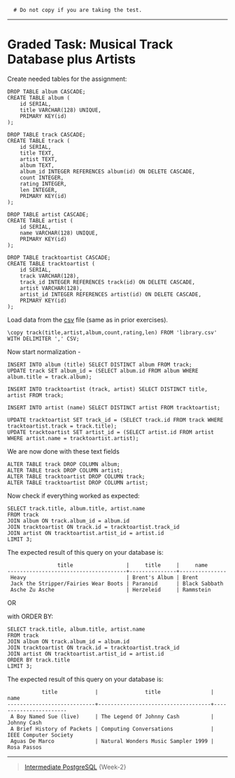 ```
  # Do not copy if you are taking the test.
```
--- 

# Graded Task: Musical Track Database plus Artists


Create needed tables for the assignment:
```
DROP TABLE album CASCADE;
CREATE TABLE album (
    id SERIAL,
    title VARCHAR(128) UNIQUE,
    PRIMARY KEY(id)
);

DROP TABLE track CASCADE;
CREATE TABLE track (
    id SERIAL,
    title TEXT, 
    artist TEXT, 
    album TEXT, 
    album_id INTEGER REFERENCES album(id) ON DELETE CASCADE,
    count INTEGER, 
    rating INTEGER, 
    len INTEGER,
    PRIMARY KEY(id)
);

DROP TABLE artist CASCADE;
CREATE TABLE artist (
    id SERIAL,
    name VARCHAR(128) UNIQUE,
    PRIMARY KEY(id)
);

DROP TABLE tracktoartist CASCADE;
CREATE TABLE tracktoartist (
    id SERIAL,
    track VARCHAR(128),
    track_id INTEGER REFERENCES track(id) ON DELETE CASCADE,
    artist VARCHAR(128),
    artist_id INTEGER REFERENCES artist(id) ON DELETE CASCADE,
    PRIMARY KEY(id)
);
```

Load data from the [csv](https://www.pg4e.com/tools/sql/library.csv) file (same as in prior exercises). 
```
\copy track(title,artist,album,count,rating,len) FROM 'library.csv' WITH DELIMITER ',' CSV;
```

Now start normalization -
```
INSERT INTO album (title) SELECT DISTINCT album FROM track;
UPDATE track SET album_id = (SELECT album.id FROM album WHERE album.title = track.album); 

INSERT INTO tracktoartist (track, artist) SELECT DISTINCT title, artist FROM track;

INSERT INTO artist (name) SELECT DISTINCT artist FROM tracktoartist;

UPDATE tracktoartist SET track_id = (SELECT track.id FROM track WHERE tracktoartist.track = track.title);
UPDATE tracktoartist SET artist_id = (SELECT artist.id FROM artist WHERE artist.name = tracktoartist.artist); 
``` 

We are now done with these text fields 
```
ALTER TABLE track DROP COLUMN album;
ALTER TABLE track DROP COLUMN artist;
ALTER TABLE tracktoartist DROP COLUMN track;
ALTER TABLE tracktoartist DROP COLUMN artist;
```

Now check if everything worked as expected:
```
SELECT track.title, album.title, artist.name
FROM track
JOIN album ON track.album_id = album.id
JOIN tracktoartist ON track.id = tracktoartist.track_id
JOIN artist ON tracktoartist.artist_id = artist.id
LIMIT 3;
```

The expected result of this query on your database is: 
```
                title                 |     title     |     name
--------------------------------------+---------------+---------------
 Heavy                                | Brent's Album | Brent
 Jack the Stripper/Fairies Wear Boots | Paranoid      | Black Sabbath
 Asche Zu Asche                       | Herzeleid     | Rammstein
```

OR 

with ORDER BY:
```
SELECT track.title, album.title, artist.name
FROM track
JOIN album ON track.album_id = album.id
JOIN tracktoartist ON track.id = tracktoartist.track_id
JOIN artist ON tracktoartist.artist_id = artist.id
ORDER BY track.title
LIMIT 3;
```

The expected result of this query on your database is: 
```
           title            |               title                |         name
----------------------------+------------------------------------+-----------------------
 A Boy Named Sue (live)     | The Legend Of Johnny Cash          | Johnny Cash
 A Brief History of Packets | Computing Conversations            | IEEE Computer Society
 Aguas De Marco             | Natural Wonders Music Sampler 1999 | Rosa Passos
```



--- 
> [Intermediate PostgreSQL](https://www.coursera.org/learn/intermediate-postgresql/) {Week-2}

